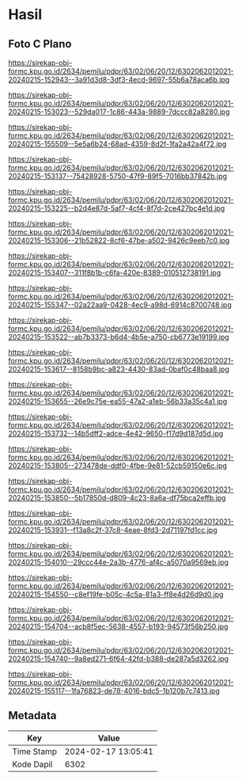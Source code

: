 # Hasil

## Foto C Plano

https://sirekap-obj-formc.kpu.go.id/2634/pemilu/pdpr/63/02/06/20/12/6302062012021-20240215-152943--3a91d3d8-3df3-4ecd-9697-55b6a78aca6b.jpg

https://sirekap-obj-formc.kpu.go.id/2634/pemilu/pdpr/63/02/06/20/12/6302062012021-20240215-153023--529da017-1c86-443a-9889-7dccc82a8280.jpg

https://sirekap-obj-formc.kpu.go.id/2634/pemilu/pdpr/63/02/06/20/12/6302062012021-20240215-155509--5e5a6b24-68ad-4359-8d2f-1fa2a42a4f72.jpg

https://sirekap-obj-formc.kpu.go.id/2634/pemilu/pdpr/63/02/06/20/12/6302062012021-20240215-153137--75428928-5750-47f9-89f5-7016bb37842b.jpg

https://sirekap-obj-formc.kpu.go.id/2634/pemilu/pdpr/63/02/06/20/12/6302062012021-20240215-153225--b2d4e87d-5af7-4cf4-8f7d-2ce427bc4e1d.jpg

https://sirekap-obj-formc.kpu.go.id/2634/pemilu/pdpr/63/02/06/20/12/6302062012021-20240215-153306--21b52822-8cf6-47be-a502-9426c9eeb7c0.jpg

https://sirekap-obj-formc.kpu.go.id/2634/pemilu/pdpr/63/02/06/20/12/6302062012021-20240215-153407--311f8b1b-c6fa-420e-8389-010512738191.jpg

https://sirekap-obj-formc.kpu.go.id/2634/pemilu/pdpr/63/02/06/20/12/6302062012021-20240215-155347--02a22aa9-0428-4ec9-a98d-6914c8700748.jpg

https://sirekap-obj-formc.kpu.go.id/2634/pemilu/pdpr/63/02/06/20/12/6302062012021-20240215-153522--ab7b3373-b6d4-4b5e-a750-cb6773e19199.jpg

https://sirekap-obj-formc.kpu.go.id/2634/pemilu/pdpr/63/02/06/20/12/6302062012021-20240215-153617--8158b9bc-a823-4430-83ad-0baf0c48baa8.jpg

https://sirekap-obj-formc.kpu.go.id/2634/pemilu/pdpr/63/02/06/20/12/6302062012021-20240215-153655--26e9c75e-ea55-47a2-a1eb-56b33a35c4a1.jpg

https://sirekap-obj-formc.kpu.go.id/2634/pemilu/pdpr/63/02/06/20/12/6302062012021-20240215-153732--14b5dff2-adce-4e42-9650-f17d9d187d5d.jpg

https://sirekap-obj-formc.kpu.go.id/2634/pemilu/pdpr/63/02/06/20/12/6302062012021-20240215-153805--273478de-ddf0-4fbe-9e81-52cb59150e6c.jpg

https://sirekap-obj-formc.kpu.go.id/2634/pemilu/pdpr/63/02/06/20/12/6302062012021-20240215-153850--5b17850d-d809-4c23-8a6a-df75bca2effb.jpg

https://sirekap-obj-formc.kpu.go.id/2634/pemilu/pdpr/63/02/06/20/12/6302062012021-20240215-153931--f13a8c2f-37c8-4eae-8fd3-2d71197fd1cc.jpg

https://sirekap-obj-formc.kpu.go.id/2634/pemilu/pdpr/63/02/06/20/12/6302062012021-20240215-154010--29ccc44e-2a3b-4776-af4c-a5070a9569eb.jpg

https://sirekap-obj-formc.kpu.go.id/2634/pemilu/pdpr/63/02/06/20/12/6302062012021-20240215-154550--c8ef19fe-b05c-4c5a-81a3-ff8e4d26d9d0.jpg

https://sirekap-obj-formc.kpu.go.id/2634/pemilu/pdpr/63/02/06/20/12/6302062012021-20240215-154704--acb8f5ec-5638-4557-b193-94573f56b250.jpg

https://sirekap-obj-formc.kpu.go.id/2634/pemilu/pdpr/63/02/06/20/12/6302062012021-20240215-154740--9a8ed271-6f64-42fd-b388-de287a5d3262.jpg

https://sirekap-obj-formc.kpu.go.id/2634/pemilu/pdpr/63/02/06/20/12/6302062012021-20240215-155117--1fa76823-de78-4016-bdc5-1b120b7c7413.jpg


## Metadata

| Key        | Value               |
| ---------- | ------------------- |
| Time Stamp | 2024-02-17 13:05:41 |
| Kode Dapil | 6302                |



